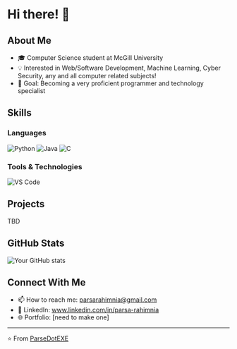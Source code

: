 # Hi there! 👋 

## About Me
- 🎓 Computer Science student at McGill University
- 💡 Interested in Web/Software Development, Machine Learning, Cyber Security, any and all computer related subjects!
- 🎯 Goal: Becoming a very proficient programmer and technology specialist

## Skills
### Languages
![Python](https://img.shields.io/badge/-Python-3776AB?style=flat-square&logo=Python&logoColor=white)
![Java](https://img.shields.io/badge/-Java-007396?style=flat-square&logo=Java&logoColor=white)
![C](https://img.shields.io/badge/-C-A8B9CC?style=flat-square&logo=C&logoColor=black)
<!-- Add/remove languages as needed -->

### Tools & Technologies
![VS Code](https://img.shields.io/badge/-VS%20Code-007ACC?style=flat-square&logo=Visual-Studio-Code&logoColor=white)
<!-- Add more tools you use -->

## Projects
TBD

## GitHub Stats
![Your GitHub stats](https://github-readme-stats.vercel.app/api?username=ParseDotEXE&show_icons=true&theme=radical)

## Connect With Me
- 📫 How to reach me: parsarahimnia@gmail.com
- 💼 LinkedIn: www.linkedin.com/in/parsa-rahimnia
- 🌐 Portfolio: [need to make one]

---
⭐️ From [ParseDotEXE](https://github.com/ParseDotEXE)
